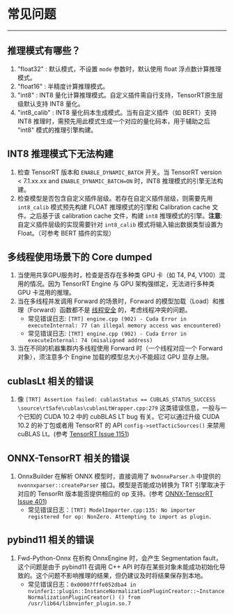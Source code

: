 # 常见问题

----

## 推理模式有哪些？

1. "float32" : 默认模式，不设置 `mode` 参数时，默认使用 float 浮点数计算推理模式。
2. "float16" : 半精度计算推理模式。
3. "int8" : INT8 量化计算推理模式。自定义插件需自行支持，TensorRT原生层级默认支持 INT8 量化。
4. "int8_calib" : INT8 量化码本生成模式。当有自定义插件（如 BERT）支持 INT8 推理时，需预先用此模式生成一个对应的量化码本，用于辅助之后 "int8" 模式的推理引擎构建。

## INT8 推理模式下无法构建

1. 检查 TensorRT 版本和 `ENABLE_DYNAMIC_BATCH` 开关。当 TensorRT version < 7.1.xx.xx and `ENABLE_DYNAMIC_BATCH=ON` 时，INT8 推理模式的引擎无法构建。
2. 检查模型是否包含自定义插件层级。若存在自定义插件层级，则需要先用 `int8_calib` 模式预先构建 FLOAT 推理模式的引擎和 Calibration cache 文件。之后基于该 calibration cache 文件，构建 `int8` 推理模式的引擎。**注意**: 自定义插件层级的实现需要针对 `int8_calib` 模式将输入输出数据类型设置为 Float。（可参考 BERT 插件的实现）

## 多线程使用场景下的 Core dumped

1. 当使用共享GPU服务时，检查是否存在多种类 GPU 卡（如 T4, P4, V100）混用的情况。因为 TensorRT Engine 与 GPU 架构强绑定，无法进行多种类 GPU 卡混用的推理。
2. 当在多线程并发调用 Forward 的场景时，Forward 的模型加载（Load）和推理（Forward）函数都不是 [线程安全](https://docs.nvidia.com/deeplearning/tensorrt/best-practices/index.html#thread-safety) 的，考虑线程冲突的问题。
    - 常见错误日志: `[TRT] engine.cpp (902) - Cuda Error in executeInternal: 77 (an illegal memory access was encountered)`
    - 常见错误日志: `[TRT] engine.cpp (902) - Cuda Error in executeInternal: 74 (misaligned address)`
3. 当在不同的机器集群内多线程使用 Forward 时（一个线程对应一个 Forward 对象），须注意多个 Engine 加载的模型总大小不能超过 GPU 显存上限。

## cublasLt 相关的错误

1. 像 `[TRT] Assertion failed: cublasStatus == CUBLAS_STATUS_SUCCESS \source\rtSafe\cublas\cublasLtWrapper.cpp:279` 这类错误信息，一般与一个已知的 CUDA 10.2 中的 cubBLAS LT bug 有关。它可以通过升级 CUDA 10.2 的补丁包或者用 TensorRT 的 API `config->setTacticSources()` 来禁用 cuBLAS Lt。(参考 [TensorRT Issue 1151](https://github.com/NVIDIA/TensorRT/issues/1151))

## ONNX-TensorRT 相关的错误

1. OnnxBuilder 在解析 ONNX 模型时，直接调用了 `NvOnnxParser.h` 中提供的 `nvonnxparser::createParser` 接口。模型是否能成功转换为 TRT 引擎取决于对应的 TensorRt 版本能否提供相应的 op 支持。(参考 [ONNX-TensorRT Issue 401](https://github.com/onnx/onnx-tensorrt/issues/401))
    - 常见错误日志：`[TRT] ModelImporter.cpp:135: No importer registered for op: NonZero. Attempting to import as plugin.`

## pybind11 相关的错误

1. Fwd-Python-Onnx 在析构 OnnxEngine 时，会产生 Segmentation fault，这个问题是由于 pybind11 在调用 C++ API 时存在某些对象未能成功初始化导致的。这个问题不影响推理的结果，但仍建议及时将结果保存到本地。
    - 常见错误日志：`0x00007fffe052dba4 in nvinfer1::plugin::InstanceNormalizationPluginCreator::~InstanceNormalizationPluginCreator() () from /usr/lib64/libnvinfer_plugin.so.7`
